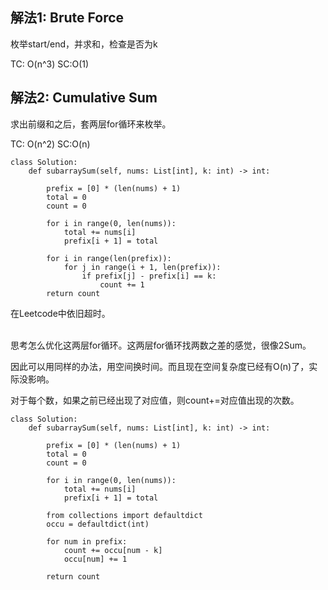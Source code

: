 ## 解法1: Brute Force
枚举start/end，并求和，检查是否为k

TC: O(n^3) SC:O(1)


## 解法2: Cumulative Sum

求出前缀和之后，套两层for循环来枚举。

TC: O(n^2) SC:O(n)
```
class Solution:
    def subarraySum(self, nums: List[int], k: int) -> int:
        
        prefix = [0] * (len(nums) + 1)
        total = 0
        count = 0
        
        for i in range(0, len(nums)):
            total += nums[i]
            prefix[i + 1] = total
            
        for i in range(len(prefix)):
            for j in range(i + 1, len(prefix)):
                if prefix[j] - prefix[i] == k:
                    count += 1
        return count
```
在Leetcode中依旧超时。       
<br/>
    
思考怎么优化这两层for循环。这两层for循环找两数之差的感觉，很像2Sum。

因此可以用同样的办法，用空间换时间。而且现在空间复杂度已经有O(n)了，实际没影响。

对于每个数，如果之前已经出现了对应值，则count+=对应值出现的次数。
```
class Solution:
    def subarraySum(self, nums: List[int], k: int) -> int:
        
        prefix = [0] * (len(nums) + 1)
        total = 0
        count = 0
        
        for i in range(0, len(nums)):
            total += nums[i]
            prefix[i + 1] = total
        
        from collections import defaultdict
        occu = defaultdict(int)
        
        for num in prefix:
            count += occu[num - k]
            occu[num] += 1
                        
        return count
```
